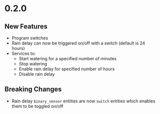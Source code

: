 # 0.2.0

## New Features

- Program switches
- Rain delay can now be triggered on/off with a switch (default is 24 hours)
- Services to:
  - Start watering for a specified number of minutes
  - Stop watering
  - Enable rain delay for specified number of hours
  - Disable rain delay

## Breaking Changes

- Rain delay `binary_sensor` entities are now `switch` entities which enables them to be toggled on/off
